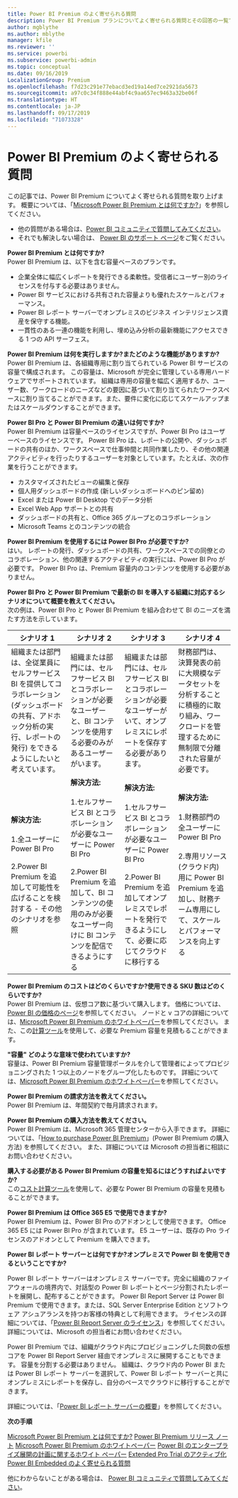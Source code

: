 ```yaml
---
title: Power BI Premium のよく寄せられる質問
description: Power BI Premium プランについてよく寄せられる質問とその回答の一覧です。
author: mgblythe
ms.author: mblythe
manager: kfile
ms.reviewer: ''
ms.service: powerbi
ms.subservice: powerbi-admin
ms.topic: conceptual
ms.date: 09/16/2019
LocalizationGroup: Premium
ms.openlocfilehash: f7d23c291e77ebacd3ed19a14ed7ce2921da5673
ms.sourcegitcommit: a97c0c34f888e44abf4c9aa657ec9463a32be06f
ms.translationtype: HT
ms.contentlocale: ja-JP
ms.lasthandoff: 09/17/2019
ms.locfileid: "71073328"
---
```

# <a name="power-bi-premium-faq"></a>Power BI Premium のよく寄せられる質問

この記事では、Power BI Premium についてよく寄せられる質問を取り上げます。 概要については、「[Microsoft Power BI Premium とは何ですか?](service-premium-what-is.md)」を参照してください。

* 他の質問がある場合は、[Power BI コミュニティで質問してみてください](http://community.powerbi.com/)。
* それでも解決しない場合は、 [Power BI のサポート ページ](https://powerbi.microsoft.com/support/)をご覧ください。

**Power BI Premium とは何ですか?**  
Power BI Premium は、以下を含む容量ベースのプランです。

* 企業全体に幅広くレポートを発行できる柔軟性。受信者にユーザー別のライセンスを付与する必要はありません。
* Power BI サービスにおける共有された容量よりも優れたスケールとパフォーマンス。
* Power BI レポート サーバーでオンプレミスのビジネス インテリジェンス資産を保守する機能。
* 一貫性のある一連の機能を利用し、埋め込み分析の最新機能にアクセスできる 1 つの API サーフェス。

**Power BI Premium は何を実行しますか?またどのような機能がありますか?**  
Power BI Premium は、各組織専用に割り当てられている Power BI サービスの容量で構成されます。 この容量は、Microsoft が完全に管理している専用ハードウェアでサポートされています。 組織は専用の容量を幅広く適用するか、ユーザー数、ワークロードのニーズなどの要因に基づいて割り当てられたワークスペースに割り当てることができます。また、要件に変化に応じてスケールアップまたはスケールダウンすることができます。

**Power BI Pro と Power BI Premium の違いは何ですか?**  
Power BI Premium は容量ベースのライセンスですが、Power BI Pro はユーザーベースのライセンスです。 Power BI Pro は、レポートの公開や、ダッシュボードの共有のほか、ワークスペースで仕事仲間と共同作業したり、その他の関連アクティビティを行ったりするユーザーを対象としています。たとえば、次の作業を行うことができます。

* カスタマイズされたビューの編集と保存
* 個人用ダッシュボードの作成 (新しいダッシュボードへのピン留め)
* Excel または Power BI Desktop でのデータ分析
* Excel Web App サポートとの共有
* ダッシュボードの共有と、Office 365 グループとのコラボレーション
* Microsoft Teams とのコンテンツの統合

**Power BI Premium を使用するには Power BI Pro が必要ですか?**  
はい。 レポートの発行、ダッシュボードの共有、ワークスペースでの同僚とのコラボレーション、他の関連するアクティビティの実行には、Power BI Pro が必要です。 Power BI Pro は、Premium 容量内のコンテンツを使用する必要がありません。

**Power BI Pro と Power BI Premium で最新の BI を導入する組織に対応するシナリオについて概要を教えてください。**  
次の例は、Power BI Pro と Power BI Premium を組み合わせて BI のニーズを満たす方法を示しています。

| シナリオ 1 | シナリオ 2 | シナリオ 3 | シナリオ 4 |
| --- | --- | --- | --- |
| 組織または部門は、全従業員にセルフサービス BI を提供してコラボレーション (ダッシュボードの共有、アドホック分析の実行、レポートの発行) をできるようにしたいと考えています。 | 組織または部門には、セルフサービス BI とコラボレーションが必要なユーザーと、BI コンテンツを使用する必要のみがあるユーザーがいます。 | 組織または部門には、セルフサービス BI とコラボレーションが必要なユーザーがいて、オンプレミスにレポートを保存する必要があります。 | 財務部門は、決算発表の前に大規模なデータセットを分析することに積極的に取り組み、ワークロードを管理するために無制限で分離された容量が必要です。 |
| **解決方法:**<br/><br/>1.全ユーザーに Power BI Pro<br/><br/>2.Power BI Premium を追加して可能性を広げることを検討する - その他のシナリオを参照 |**解決方法:**<br/><br/>1.セルフサービス BI とコラボレーションが必要なユーザーに Power BI Pro<br/><br/>2.Power BI Premium を追加して、BI コンテンツの使用のみが必要なユーザー向けに BI コンテンツを配信できるようにする |**解決方法:**<br/><br/>1.セルフサービス BI とコラボレーションが必要なユーザーに Power BI Pro<br/><br/>2.Power BI Premium を追加してオンプレミスでレポートを発行できるようにして、必要に応じてクラウドに移行する |**解決方法:**<br/><br/>1.財務部門の全ユーザーに Power BI Pro<br/><br/>2.専用リソース (クラウド内) 用に Power BI Premium を追加し、財務チーム専用にして、スケールとパフォーマンスを向上する |

**Power BI Premium のコストはどのくらいですか?使用できる SKU 数はどのくらいですか?**  
Power BI Premium は、仮想コア数に基づいて購入します。 価格については、[Power BI の価格のページ](https://powerbi.microsoft.com/pricing/)を参照してください。 ノードと v コアの詳細については、[Microsoft Power BI Premium のホワイトペーパー](https://aka.ms/pbipremiumwhitepaper)を参照してください。 また、この[計算ツール](https://powerbi.microsoft.com/calculator/)を使用して、必要な Premium 容量を見積もることができます。

**"容量" どのような意味で使われていますか?**  
容量は、Power BI Premium 容量管理ポータルを介して管理者によってプロビジョニングされた 1 つ以上のノードをグループ化したものです。 詳細については、[Microsoft Power BI Premium のホワイトペーパー](https://aka.ms/pbipremiumwhitepaper)を参照してください。

**Power BI Premium の請求方法を教えてください。**  
Power BI Premium は、年間契約で毎月請求されます。

**Power BI Premium の購入方法を教えてください。**  
Power BI Premium は、Microsoft 365 管理センターから入手できます。 詳細については、「[How to purchase Power BI Premium](service-admin-premium-purchase.md)」(Power BI Premium の購入方法) を参照してください。 また、詳細については Microsoft の担当者に相談にお問い合わせください。

**購入する必要がある Power BI Premium の容量を知るにはどうすればよいですか?**  
この[コスト計算ツール](https://powerbi.microsoft.com/calculator/)を使用して、必要な Power BI Premium の容量を見積もることができます。

**Power BI Premium は Office 365 E5 で使用できますか?**  
Power BI Premium は、Power BI Pro のアドオンとして使用できます。 Office 365 E5 には Power BI Pro が含まれています。 E5 ユーザーは、既存の Pro ライセンスのアドオンとして Premium を購入できます。

**Power BI レポート サーバーとは何ですか?オンプレミスで Power BI を使用できるということですか?**

Power BI レポート サーバーはオンプレミス サーバーです。完全に組織のファイアウォールの境界内で、対話型の Power BI レポートとページ分割されたレポートを展開し、配布することができます。 Power BI Report Server は Power BI Premium で使用できます。または、SQL Server Enterprise Edition とソフトウェア アシュアランスを持つお客様の特典として利用できます。 ライセンスの詳細については、「[Power BI Report Server のライセンス](report-server/get-started.md#licensing-power-bi-report-server)」を参照してください。 詳細については、Microsoft の担当者にお問い合わせください。

Power BI Premium では、組織がクラウド内にプロビジョニングした同数の仮想コアを Power BI Report Server 経由でオンプレミスに展開することもできます。 容量を分割する必要はありません。 組織は、クラウド内の Power BI または Power BI レポート サーバーを選択して、Power BI レポート サーバーと共にオンプレミスにレポートを保存し、自分のペースでクラウドに移行することができます。

詳細については、「[Power BI レポート サーバーの概要](report-server/get-started.md)」を参照してください。

**次の手順**

[Microsoft Power BI Premium とは何ですか?](service-premium-what-is.md)
[Power BI Premium リリース ノート](service-premium-release-notes.md)
[Microsoft Power BI Premium のホワイトペーパー](https://aka.ms/pbipremiumwhitepaper)
[Power BI のエンタープライズ展開の計画に関するホワイト ペーパー](https://aka.ms/pbienterprisedeploy)
[Extended Pro Trial のアクティブ化](service-extended-pro-trial.md)
[Power BI Embedded のよく寄せられる質問](developer/embedded-faq.md)

他にわからないことがある場合は、 [Power BI コミュニティで質問してみてください](https://community.powerbi.com/)。